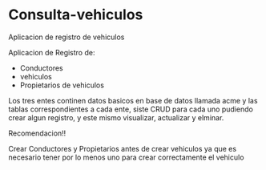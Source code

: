 # Consulta-vehiculos
Aplicacion de registro de vehiculos

Aplicacion de Registro de:
- Conductores
- vehiculos
- Propietarios de vehiculos

Los tres entes continen datos basicos en base de datos llamada acme y las tablas correspondientes a cada ente, siste CRUD para cada uno pudiendo crear algun registro, y este mismo visualizar, actualizar y elminar.


Recomendacion!!

Crear Conductores y Propietarios antes de crear vehiculos ya que es necesario tener por lo menos uno para crear correctamente el vehiculo
